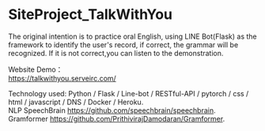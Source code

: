 # SiteProject_TalkWithYou   

The original intention is to practice oral English, using LINE Bot(Flask) as the framework to identify the user's record, if correct, the grammar will be recognized. If it is not correct,you can listen to the demonstration.   

Website Demo：  
https://talkwithyou.serveirc.com/  
  
 Technology used: Python / Flask / Line-bot / RESTful-API / pytorch / css / html / javascript  / DNS / Docker / Heroku.  
 NLP SpeechBrain https://github.com/speechbrain/speechbrain.  
 Gramformer https://github.com/PrithivirajDamodaran/Gramformer.  

